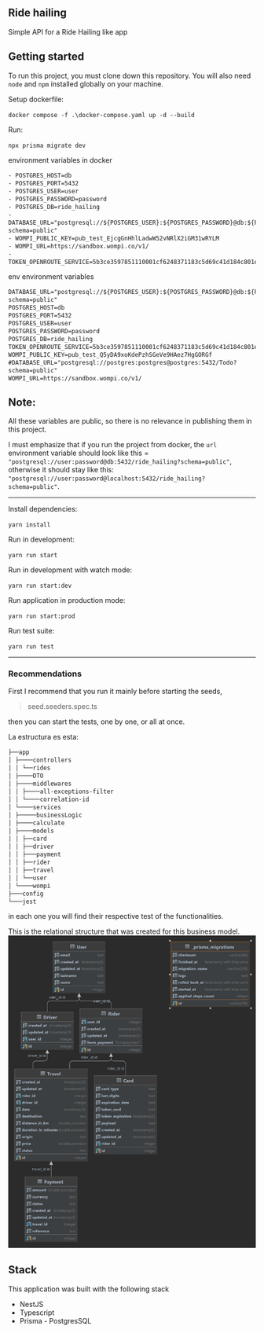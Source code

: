## Ride hailing

Simple API for a Ride Hailing like app

## Getting started

To run this project, you must clone down this repository. You will also need `node` and `npm` installed globally on your machine.

Setup dockerfile:

`docker compose -f .\docker-compose.yaml up -d --build`

Run:

`npx prisma migrate dev`

environment variables in docker
````
- POSTGRES_HOST=db
- POSTGRES_PORT=5432
- POSTGRES_USER=user
- POSTGRES_PASSWORD=password
- POSTGRES_DB=ride_hailing
- DATABASE_URL="postgresql://${POSTGRES_USER}:${POSTGRES_PASSWORD}@db:${POSTGRES_PORT}/${POSTGRES_DB}?schema=public"
- WOMPI_PUBLIC_KEY=pub_test_EjcgGnHhlLadwW52vNRlX2iGM31wRYLM
- WOMPI_URL=https://sandbox.wompi.co/v1/
- TOKEN_OPENROUTE_SERVICE=5b3ce3597851110001cf6248371183c5d69c41d184c801efce72e411
````

env environment variables

````
DATABASE_URL="postgresql://${POSTGRES_USER}:${POSTGRES_PASSWORD}@db:${POSTGRES_PORT}/${POSTGRES_DB}?schema=public"
POSTGRES_HOST=db
POSTGRES_PORT=5432
POSTGRES_USER=user
POSTGRES_PASSWORD=password
POSTGRES_DB=ride_hailing
TOKEN_OPENROUTE_SERVICE=5b3ce3597851110001cf6248371183c5d69c41d184c801efce72e411
WOMPI_PUBLIC_KEY=pub_test_Q5yDA9xoKdePzhSGeVe9HAez7HgGORGf
#DATABASE_URL="postgresql://postgres:postgres@postgres:5432/Todo?schema=public"
WOMPI_URL=https://sandbox.wompi.co/v1/

````
## Note:
All these variables are public, so there is no relevance in publishing them in this project.

I must emphasize that if you run the project from docker, the `url` environment variable should look like this = `"postgresql://user:password@db:5432/ride_hailing?schema=public"`, otherwise it should stay like this:  `"postgresql://user:password@localhost:5432/ride_hailing?schema=public"`.

---

Install dependencies:

`yarn install`

Run in development:

`yarn run start`

Run in development with watch mode:

`yarn run start:dev`

Run application in production mode:

`yarn run start:prod`

Run test suite:

`yarn run test`

---
### Recommendations
First I recommend that you run it mainly before starting the seeds,

> seed.seeders.spec.ts

then you can start the tests, one by one, or all at once.

La estructura es esta:
``` 
├──app
│ ├────controllers
│ │ └──rides
│ ├────DTO
│ ├────middlewares
│ │ ├────all-exceptions-filter
│ │ └────correlation-id
│ └────services
│ ├─────businessLogic
│ ├────calculate
│ ├────models
│ │ ├──card
│ │ ├──driver
│ │ ├───payment
│ │ ├──rider
│ │ ├──travel
│ │ └──user
│ └────wompi
├───config
└───jest

```

in each one you will find their respective test of the functionalities.

This is the relational structure that was created for this business model.
![img.png](img.png)



## Stack

This application was built with the following stack

- NestJS
- Typescript
- Prisma
  - PostgresSQL